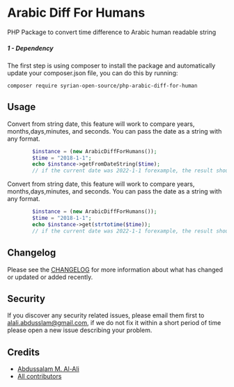 # Arabic Diff For Humans
PHP Package to convert time difference to Arabic human readable string

##### 1 - Dependency
The first step is using composer to install the package and automatically update your composer.json file, you can do this by running:

```shell
composer require syrian-open-source/php-arabic-diff-for-human
```

Usage
-----------
Convert from string date, this feature will work to compare years, months,days,minutes, and seconds.
You can pass the date as a string with any format.
```php
        $instance = (new ArabicDiffForHumans());
        $time = "2018-1-1";
        echo $instance->getFromDateString($time);
        // if the current date was 2022-1-1 forexample, the result should be: "منذ 4 سنين"
```
Convert from string date, this feature will work to compare years, months,days,minutes, and seconds.
You can pass the date as a string with any format.
```php
        $instance = (new ArabicDiffForHumans());
        $time = "2018-1-1";
        echo $instance->get(strtotime($time));
        // if the current date was 2022-1-1 forexample, the result should be: "منذ 4 سنين"
```

Changelog
---------
Please see the [CHANGELOG](https://github.com/syrian-open-source/php-arabic-diff-for-human/blob/master/CHANGELOG.md) for more information about what has changed or updated or added recently.

Security
--------
If you discover any security related issues, please email them first to alali.abdusslam@gmail.com, 
if we do not fix it within a short period of time please open a new issue describing your problem. 

Credits
-------
* [Abdussalam M. Al-Ali](https://www.linkedin.com/in/abdussalam-alali/)
* [All contributors](https://github.com/syrian-open-source/php-arabic-diff-for-human/graphs/contributors)
